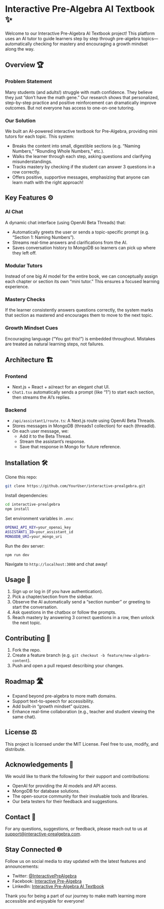 # Interactive Pre-Algebra AI Textbook ✨

Welcome to our Interactive Pre-Algebra AI Textbook project! This platform uses an AI tutor to guide learners step by step through pre-algebra topics—automatically checking for mastery and encouraging a growth mindset along the way.

## Overview 🏆

### Problem Statement

Many students (and adults!) struggle with math confidence. They believe they just “don’t have the math gene.” Our research shows that personalized, step-by-step practice and positive reinforcement can dramatically improve outcomes. But not everyone has access to one-on-one tutoring.

### Our Solution

We built an AI-powered interactive textbook for Pre-Algebra, providing mini tutors for each topic. This system:

- Breaks the content into small, digestible sections (e.g. “Naming Numbers,” “Rounding Whole Numbers,” etc.).
- Walks the learner through each step, asking questions and clarifying misunderstandings.
- Tracks mastery by checking if the student can answer 3 questions in a row correctly.
- Offers positive, supportive messages, emphasizing that anyone can learn math with the right approach!

## Key Features ⚙️

### AI Chat

A dynamic chat interface (using OpenAI Beta Threads) that:

- Automatically greets the user or sends a topic-specific prompt (e.g. “Section 1: Naming Numbers”).
- Streams real-time answers and clarifications from the AI.
- Saves conversation history to MongoDB so learners can pick up where they left off.

### Modular Tutors

Instead of one big AI model for the entire book, we can conceptually assign each chapter or section its own “mini tutor.” This ensures a focused learning experience.

### Mastery Checks

If the learner consistently answers questions correctly, the system marks that section as mastered and encourages them to move to the next topic.

### Growth Mindset Cues

Encouraging language (“You got this!”) is embedded throughout. Mistakes are treated as natural learning steps, not failures.

## Architecture 🏗️

### Frontend

- Next.js + React + ai/react for an elegant chat UI.
- `Chat1.tsx` automatically sends a prompt (like “1”) to start each section, then streams the AI’s replies.

### Backend

- `/api/assistant1/route.ts`: A Next.js route using OpenAI Beta Threads.
- Stores messages in MongoDB (threads1 collection) for each (threadId).
- On each user message, we:
  - Add it to the Beta Thread.
  - Stream the assistant’s response.
  - Save that response in Mongo for future reference.

## Installation 🛠️

Clone this repo:

```sh
git clone https://github.com/YourUser/interactive-prealgebra.git
```

Install dependencies:

```sh
cd interactive-prealgebra
npm install
```

Set environment variables in `.env`:

```sh
OPENAI_API_KEY=your_openai_key
ASSISTANT1_ID=your_assistant_id
MONGODB_URI=your_mongo_uri
```

Run the dev server:

```sh
npm run dev
```

Navigate to `http://localhost:3000` and chat away!

## Usage 🚀

1. Sign up or log in (if you have authentication).
2. Pick a chapter/section from the sidebar.
3. Observe the AI automatically send a “section number” or greeting to start the conversation.
4. Ask questions in the chatbox or follow the prompts.
5. Reach mastery by answering 3 correct questions in a row, then unlock the next topic.

## Contributing 🤝

1. Fork the repo.
2. Create a feature branch (e.g. `git checkout -b feature/new-algebra-content`).
3. Push and open a pull request describing your changes.

## Roadmap 🛣️

- Expand beyond pre-algebra to more math domains.
- Support text-to-speech for accessibility.
- Add built-in “growth mindset” quizzes.
- Enhance real-time collaboration (e.g., teacher and student viewing the same chat).

## License ⚖️

This project is licensed under the MIT License. Feel free to use, modify, and distribute.

## Acknowledgements 🙏

We would like to thank the following for their support and contributions:

- OpenAI for providing the AI models and API access.
- MongoDB for database solutions.
- The open-source community for their invaluable tools and libraries.
- Our beta testers for their feedback and suggestions.

## Contact 📧

For any questions, suggestions, or feedback, please reach out to us at support@interactive-prealgebra.com.

## Stay Connected 🌐

Follow us on social media to stay updated with the latest features and announcements:

- Twitter: [@InteractivePreAlgebra](https://twitter.com/InteractivePreAlgebra)
- Facebook: [Interactive Pre-Algebra](https://facebook.com/InteractivePreAlgebra)
- LinkedIn: [Interactive Pre-Algebra AI Textbook](https://linkedin.com/company/interactive-prealgebra)

Thank you for being a part of our journey to make math learning more accessible and enjoyable for everyone!
